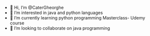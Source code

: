 - 👋 Hi, I’m @CaterGheorghe
- 👀 I’m interested in java and python languages
- 🌱 I’m currently learning python programming Masterclass- Udemy course
- 💞️ I’m looking to collaborate on java programming

<!---
CaterGheorghe/CaterGheorghe is a ✨ special ✨ repository because its `README.md` (this file) appears on your GitHub profile.
You can click the Preview link to take a look at your changes.
--->
